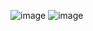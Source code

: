 ![image](https://github.com/vashu-aggarwal/Fake_News_Detection/assets/138757578/6d9ea796-20a0-4e06-8eeb-a7622e537ce1)
![image](https://github.com/vashu-aggarwal/Fake_News_Detection/assets/138757578/2642439f-767d-47da-89f4-e164c3f17443)
